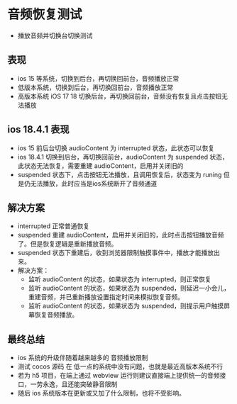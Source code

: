 # 音频恢复测试
- 播放音频并切换台切换测试

## 表现
- ios 15 等系统，切换到后台，再切换回前台，音频播放正常
- 低版本系统，切换到后台，再切换回前台，音频播放正常
- 高版本系统 iOS 17  18 切换后台，再切换回前台，音频没有恢复且点击按钮无法播放

## ios 18.4.1 表现
- ios 15 前后台切换 audioContent 为 interrupted 状态，此状态可以恢复
- ios 18.4.1 切换到后台，再切换回前台，audioContent 为 suspended 状态，此状态无法恢复，需要重建 audioContent，启用并关闭旧的
- suspended 状态下，点击按钮无法播放，且调用恢复后，状态变为 runing 但是仍无法播放，此时应当是ios系统断开了音频通道

## 解决方案
- interrupted 正常普通恢复
- suspended 重建 audioContent，启用并关闭旧的，此时点击按钮播放音频了。但是恢复逻辑是重新播放音频。
- suspended 状态下重建后，收到浏览器限制触摸事件中，播放才能播放出来。
- 解决方案：
    - 监听 audioContent 的状态，如果状态为 interrupted，则正常恢复
    - 监听 audioContent 的状态，如果状态为 suspended，则延迟一小会儿，重建音频，并已重新播放设置指定时间来模拟恢复音频。
    - 监听 audioContent 的状态，如果状态为 suspended，则提示用户触摸屏幕恢复音频播放。

## 最终总结
- ios 系统的升级伴随着越来越多的 音频播放限制
- 测试 cocos 源码 在 低一点的系统中没有问题，也就是最近高版本系统不行
- 若为 h5 项目，在端上通过 webview 运行则建议直接端上提供统一的音频接口，一劳永逸，且还能突破静音限制
- 随后 ios 系统版本在更新或又加了什么限制，也将不受影响。


